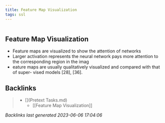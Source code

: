 ```yaml
---
title: Feature Map Visualization
tags: ssl
---
```

```toc
```
## Feature Map Visualization
- Feature maps are visualized to show the attention of networks 
- Larger activation represents the neural network pays more attention to the corresponding region in the imag 
- eature maps are usually qualitatively visualized and compared with that of super- vised models [28], [36].

## Backlinks

> - [](Pretext Tasks.md)
>   - [[Feature Map Visualization]]

_Backlinks last generated 2023-06-06 17:04:06_
